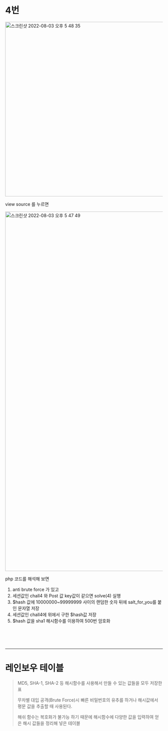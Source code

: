 # 4번


<img width="556" alt="스크린샷 2022-08-03 오후 5 48 35" src="https://user-images.githubusercontent.com/38747893/182566067-05708422-2675-4598-a769-5858dca574f3.png">

view source 를 누르면


<img width="1145" alt="스크린샷 2022-08-03 오후 5 47 49" src="https://user-images.githubusercontent.com/38747893/182565912-fcf5ac28-d2ca-41fd-82c2-68728a3133a0.png">

php 코드를 해석해 보면

1. anti brute force 가 있고
2. 세션값인 chall4 와 Post 값 key값이 같으면 solve(4) 실행
3. $hash 값에 10000000~99999999 사이의 랜덤한 숫자 뒤에 salt_for_you를 붙인 문자열 저장
4. 세션값인 chall4에 위에서 구한 $hash값 저장
5. $hash 값을 sha1 해시함수를 이용하여 500번 암호화 
<br/>
<br/>
<br/>

--------
# 레인보우 테이블
>MD5, SHA-1, SHA-2 등 해시함수를 사용해서 만들 수 있는 값들을 모두 저장한 표
>
>무차별 대입 공격(Brute Force)시 빠른 비밀번호의 유추를 하거나 해시값에서 평문 값을 추출할 때 사용된다.
>
>해쉬 함수는 복호화가 불가능 하기 때문에 해시함수에 다양한 값을 입력하여 얻은 해시 값들을 정리해 넣은 테이블



